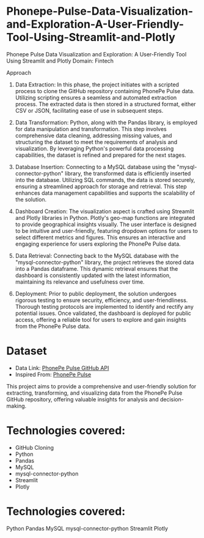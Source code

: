 # Phonepe-Pulse-Data-Visualization-and-Exploration-A-User-Friendly-Tool-Using-Streamlit-and-Plotly
Phonepe Pulse Data Visualization and Exploration: A User-Friendly Tool Using Streamlit and Plotly
Domain: Fintech

Approach
1. Data Extraction:
In this phase, the project initiates with a scripted process to clone the GitHub repository containing PhonePe Pulse data. Utilizing scripting ensures a seamless and automated extraction process. The extracted data is then stored in a structured format, either CSV or JSON, facilitating ease of use in subsequent steps.

2. Data Transformation:
Python, along with the Pandas library, is employed for data manipulation and transformation. This step involves comprehensive data cleaning, addressing missing values, and structuring the dataset to meet the requirements of analysis and visualization. By leveraging Python's powerful data processing capabilities, the dataset is refined and prepared for the next stages.

3. Database Insertion:
Connecting to a MySQL database using the "mysql-connector-python" library, the transformed data is efficiently inserted into the database. Utilizing SQL commands, the data is stored securely, ensuring a streamlined approach for storage and retrieval. This step enhances data management capabilities and supports the scalability of the solution.

4. Dashboard Creation:
The visualization aspect is crafted using Streamlit and Plotly libraries in Python. Plotly's geo-map functions are integrated to provide geographical insights visually. The user interface is designed to be intuitive and user-friendly, featuring dropdown options for users to select different metrics and figures. This ensures an interactive and engaging experience for users exploring the PhonePe Pulse data.

5. Data Retrieval:
Connecting back to the MySQL database with the "mysql-connector-python" library, the project retrieves the stored data into a Pandas dataframe. This dynamic retrieval ensures that the dashboard is consistently updated with the latest information, maintaining its relevance and usefulness over time.

6. Deployment:
Prior to public deployment, the solution undergoes rigorous testing to ensure security, efficiency, and user-friendliness. Thorough testing protocols are implemented to identify and rectify any potential issues. Once validated, the dashboard is deployed for public access, offering a reliable tool for users to explore and gain insights from the PhonePe Pulse data.

# Dataset
- Data Link: [PhonePe Pulse GitHub API](https://api.github.com/repos/PhonePe/pulse)
- Inspired From: [PhonePe Pulse](https://www.phonepe.com/pulse)

This project aims to provide a comprehensive and user-friendly solution for extracting, transforming, and visualizing data from the PhonePe Pulse GitHub repository, offering valuable insights for analysis and decision-making.
# Technologies  covered:
- GitHub Cloning
- Python
- Pandas
- MySQL
- mysql-connector-python
- Streamlit
- Plotly
# Technologies covered:
Python
Pandas
MySQL
mysql-connector-python
Streamlit
Plotly
